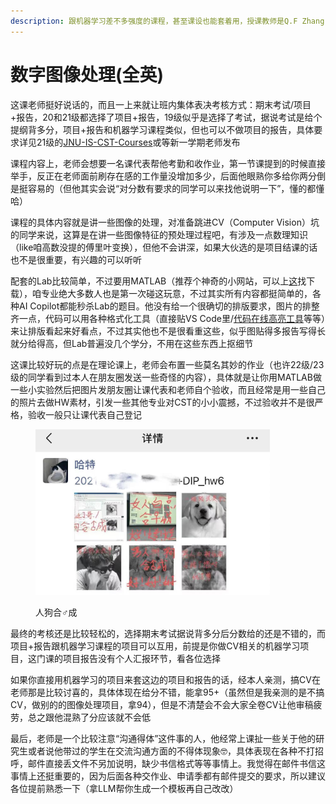 ```yaml
---
description: 跟机器学习差不多强度的课程，甚至课设也能套着用，授课教师是Q.F Zhang
---
```


# 数字图像处理(全英)

这课老师挺好说话的，而且一上来就让班内集体表决考核方式：期末考试/项目+报告，20和21级都选择了项目+报告，19级似乎是选择了考试，据说考试是给个提纲背多分，项目+报告和机器学习课程类似，但也可以不做项目的报告，具体要求详见21级的[JNU-IS-CST-Courses](https://github.com/H3Art-q/JNU-IS-CST-Courses/blob/main/Digital%20Image%20Processing%20%E6%95%B0%E5%AD%97%E5%9B%BE%E5%83%8F%E5%A4%84%E7%90%86/Bonus/Course%20Report%20requirement.pdf)或等新一学期老师发布

课程内容上，老师会想要一名课代表帮他考勤和收作业，第一节课提到的时候直接举手，反正在老师面前刷存在感的工作量没增加多少，后面他眼熟你多给你两分倒是挺容易的（但他其实会说“对分数有要求的同学可以来找他说明一下”，懂的都懂哈）

课程的具体内容就是讲一些图像的处理，对准备跳进CV（Computer Vision）坑的同学来说，这算是在讲一些图像特征的预处理过程吧，有涉及一点数理知识（like咱高数没提的傅里叶变换），但他不会讲深，如果大伙选的是项目结课的话也不是很重要，有兴趣的可以听听

配套的Lab比较简单，不过要用MATLAB（推荐个神奇的小网站，可以上[这](https://www.52pojie.cn/)找下载），咱专业绝大多数人也是第一次碰这玩意，不过其实所有内容都挺简单的，各种AI Copilot都能秒杀Lab的题目。他没有给一个很确切的排版要求，图片的排整齐一点，代码可以用各种格式化工具（直接贴VS Code里/[代码在线高亮工具](https://highlightcode.com/)等等）来让排版看起来好看点，不过其实他也不是很看重这些，似乎图贴得多报告写得长就分给得高，但Lab普遍没几个学分，不用在这些东西上抠细节

这课比较好玩的点是在理论课上，老师会布置一些莫名其妙的作业（也许22级/23级的同学看到过本人在朋友圈发送一些奇怪的内容），具体就是让你用MATLAB做一些小实验然后把图片发朋友圈让课代表和老师自个验收，而且经常是用一些自己的照片去做HW素材，引发一些其他专业对CST的小小震撼，不过验收并不是很严格，验收一般只让课代表自己登记

<figure><img src="../../.gitbook/assets/DIP_HW.jpg" alt="" width="375"><figcaption><p>人狗合♂成</p></figcaption></figure>

最终的考核还是比较轻松的，选择期末考试据说背多分后分数给的还是不错的，而项目+报告跟机器学习课程的项目可以互用，前提是你做CV相关的机器学习项目，这门课的项目报告没有个人汇报环节，看各位选择

如果你直接用机器学习的项目来套这边的项目和报告的话，经本人亲测，搞CV在老师那是比较讨喜的，具体体现在给分不错，能拿95+（虽然但是我亲测的是不搞CV，做别的的图像处理项目，拿94），但是不清楚会不会大家全卷CV让他审稿疲劳，总之跟他混熟了分应该就不会低

最后，老师是一个比较注意“沟通得体”这件事的人，他经常上课扯一些关于他的研究生或者说他带过的学生在交流沟通方面的不得体现象🤓，具体表现在各种不打招呼，邮件直接丢文件不另加说明，缺少书信格式等等事情上。我觉得在邮件书信这事情上还挺重要的，因为后面各种交作业、申请季都有邮件提交的要求，所以建议各位提前熟悉一下（拿LLM帮你生成一个模板再自己改改）
